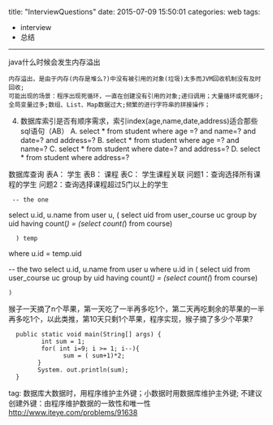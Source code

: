 title: "InterviewQuestions"
date: 2015-07-09 15:50:01
categories: web
tags:
  - interview
  - 总结
---

java什么时候会发生内存溢出

	内存溢出，是由于内存(内存是堆么?)中没有被引用的对象(垃圾)太多而JVM回收机制没有及时回收; 
	可能出现的场景：程序出现死循环，一直在创建没有引用的对象;递归调用；大量循环或死循环;全局变量过多;数组、List、Map数据过大;频繁的进行字符串的拼接操作；
	

4. 数据库索引是否有顺序需求，索引index(age,name,date,address)适合那些sql语句（AB）
   A. select * from student where age =? and name=? and  date=? and address=?
   B. select * from student where age =? and name=?
   C. select * from student where  date=? and address=?
   D. select * from student where address=?



数据库查询
     表A： 学生
     表B： 课程
     表C： 学生课程关联
     问题1：查询选择所有课程的学生
     问题2：查询选择课程超过5门以上的学生

     -- the one
select u.id, u.name
from user u,
     (
          select uid from user_course uc group by uid having count(*) = (select count(*) from course)
         
      ) temp
where u.id = temp.uid

-- the two
select u.id, u.name
from user u
where u.id in
    (
        select uid from user_course uc group by uid having count(*) = (select count(*) from course)
             
    )



猴子一天摘了n个苹果，第一天吃了一半再多吃1个，第二天再吃剩余的苹果的一半再多吃1个，以此类推，第10天只剩1个苹果，程序实现，猴子摘了多少个苹果?

      public static void main(String[] args) {
             int sum = 1;
             for( int i=9; i >= 1; i--){
                   sum = ( sum+1)*2;
            }
            System. out.println(sum);
      }


tag: 数据库大数据时，用程序维护主外键；小数据时用数据库维护主外键;
	 不建议创建外键：由程序维护数据的一致性和唯一性
	http://www.iteye.com/problems/91638
